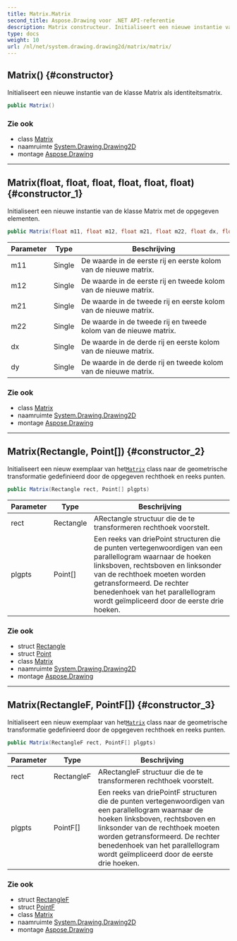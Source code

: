 ```yaml
---
title: Matrix.Matrix
second_title: Aspose.Drawing voor .NET API-referentie
description: Matrix constructeur. Initialiseert een nieuwe instantie van de klasse Matrix als identiteitsmatrix.
type: docs
weight: 10
url: /nl/net/system.drawing.drawing2d/matrix/matrix/
---
```

## Matrix() {#constructor}

Initialiseert een nieuwe instantie van de klasse Matrix als identiteitsmatrix.

```csharp
public Matrix()
```

### Zie ook

* class [Matrix](../)
* naamruimte [System.Drawing.Drawing2D](../../matrix/)
* montage [Aspose.Drawing](../../../)

---

## Matrix(float, float, float, float, float, float) {#constructor_1}

Initialiseert een nieuwe instantie van de klasse Matrix met de opgegeven elementen.

```csharp
public Matrix(float m11, float m12, float m21, float m22, float dx, float dy)
```

| Parameter | Type | Beschrijving |
| --- | --- | --- |
| m11 | Single | De waarde in de eerste rij en eerste kolom van de nieuwe matrix. |
| m12 | Single | De waarde in de eerste rij en tweede kolom van de nieuwe matrix. |
| m21 | Single | De waarde in de tweede rij en eerste kolom van de nieuwe matrix. |
| m22 | Single | De waarde in de tweede rij en tweede kolom van de nieuwe matrix. |
| dx | Single | De waarde in de derde rij en eerste kolom van de nieuwe matrix. |
| dy | Single | De waarde in de derde rij en tweede kolom van de nieuwe matrix. |

### Zie ook

* class [Matrix](../)
* naamruimte [System.Drawing.Drawing2D](../../matrix/)
* montage [Aspose.Drawing](../../../)

---

## Matrix(Rectangle, Point[]) {#constructor_2}

Initialiseert een nieuw exemplaar van het[`Matrix`](../) class naar de geometrische transformatie gedefinieerd door de opgegeven rechthoek en reeks punten.

```csharp
public Matrix(Rectangle rect, Point[] plgpts)
```

| Parameter | Type | Beschrijving |
| --- | --- | --- |
| rect | Rectangle | ARectangle structuur die de te transformeren rechthoek voorstelt. |
| plgpts | Point[] | Een reeks van driePoint structuren die de punten vertegenwoordigen van een parallellogram waarnaar de hoeken linksboven, rechtsboven en linksonder van de rechthoek moeten worden getransformeerd. De rechter benedenhoek van het parallellogram wordt geïmpliceerd door de eerste drie hoeken. |

### Zie ook

* struct [Rectangle](../../../system.drawing/rectangle/)
* struct [Point](../../../system.drawing/point/)
* class [Matrix](../)
* naamruimte [System.Drawing.Drawing2D](../../matrix/)
* montage [Aspose.Drawing](../../../)

---

## Matrix(RectangleF, PointF[]) {#constructor_3}

Initialiseert een nieuw exemplaar van het[`Matrix`](../) class naar de geometrische transformatie gedefinieerd door de opgegeven rechthoek en reeks punten.

```csharp
public Matrix(RectangleF rect, PointF[] plgpts)
```

| Parameter | Type | Beschrijving |
| --- | --- | --- |
| rect | RectangleF | ARectangleF structuur die de te transformeren rechthoek voorstelt. |
| plgpts | PointF[] | Een reeks van driePointF structuren die de punten vertegenwoordigen van een parallellogram waarnaar de hoeken linksboven, rechtsboven en linksonder van de rechthoek moeten worden getransformeerd. De rechter benedenhoek van het parallellogram wordt geïmpliceerd door de eerste drie hoeken. |

### Zie ook

* struct [RectangleF](../../../system.drawing/rectanglef/)
* struct [PointF](../../../system.drawing/pointf/)
* class [Matrix](../)
* naamruimte [System.Drawing.Drawing2D](../../matrix/)
* montage [Aspose.Drawing](../../../)


